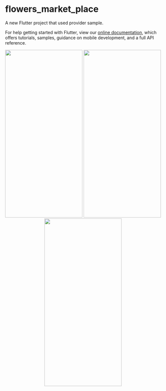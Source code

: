 # flowers_market_place

A new Flutter project that used provider sample.



For help getting started with Flutter, view our
[online documentation](https://flutter.dev/docs), which offers tutorials,
samples, guidance on mobile development, and a full API reference.

<tr>
	<p align="center">
<img src="../assets/images/screen2.jpg" width="250" height="542"/>
<img src="../assets/screen5.jpg" width="250" height="542"/>
<img src="../assets/screen6.jpg" width="250" height="542"/>
</p></tr>
